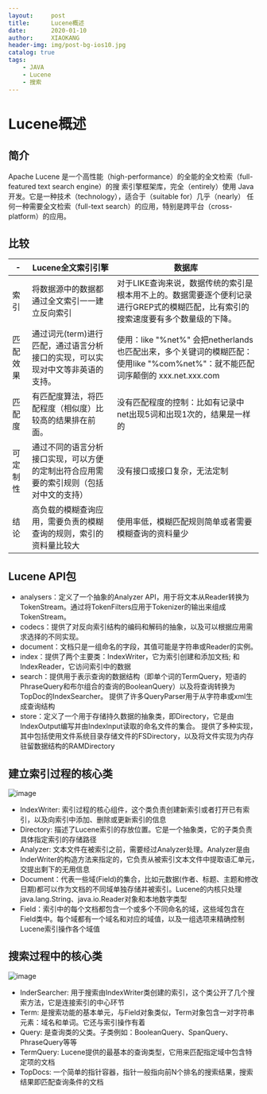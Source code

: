 ```yaml
---
layout:     post
title:      Lucene概述
date:       2020-01-10
author:     XIAOKANG
header-img: img/post-bg-ios10.jpg
catalog: true
tags:
    - JAVA
    - Lucene
    - 搜索
---
```

# Lucene概述
## 简介
Apache Lucene 是一个高性能（high-performance）的全能的全文检索（full-featured text search engine）的搜
索引擎框架库，完全（entirely）使用 Java 开发。它是一种技术（technology），适合于（suitable for）几乎（nearly）
任何一种需要全文检索（full-text search）的应用，特别是跨平台（cross-platform）的应用。

## 比较

\- | Lucene全文索引引擎 | 数据库
---|---|---
索引 | 将数据源中的数据都通过全文索引一一建立反向索引 | 对于LIKE查询来说，数据传统的索引是根本用不上的。数据需要逐个便利记录进行GREP式的模糊匹配，比有索引的搜索速度要有多个数量级的下降。
匹配效果 | 通过词元(term)进行匹配，通过语言分析接口的实现，可以实现对中文等非英语的支持。 | 使用：like "%net%" 会把netherlands也匹配出来，多个关键词的模糊匹配：使用like "%com%net%"：就不能匹配词序颠倒的 xxx.net.xxx.com
匹配度 | 有匹配度算法，将匹配程度（相似度）比较高的结果排在前面。 | 没有匹配程度的控制：比如有记录中net出现5词和出现1次的，结果是一样的
可定制性 | 通过不同的语言分析接口实现，可以方便的定制出符合应用需要的索引规则（包括对中文的支持） | 没有接口或接口复杂，无法定制
结论 | 高负载的模糊查询应用，需要负责的模糊查询的规则，索引的资料量比较大 | 使用率低，模糊匹配规则简单或者需要模糊查询的资料量少

## Lucene API包
- analysers：定义了一个抽象的Analyzer API，用于将文本从Reader转换为TokenStream。通过将TokenFilters应用于Tokenizer的输出来组成TokenStream。
- codecs：提供了对反向索引结构的编码和解码的抽象，以及可以根据应用需求选择的不同实现。
- document：文档只是一组命名的字段，其值可能是字符串或Reader的实例。
- index：提供了两个主要类：IndexWriter，它为索引创建和添加文档; 和IndexReader，它访问索引中的数据
- search：提供用于表示查询的数据结构（即单个词的TermQuery，短语的PhraseQuery和布尔组合的查询的BooleanQuery）以及将查询转换为TopDoc的IndexSearcher。 提供了许多QueryParser用于从字符串或xml生成查询结构
- store：定义了一个用于存储持久数据的抽象类，即Directory，它是由IndexOutput编写并由IndexInput读取的命名文件的集合。 提供了多种实现，其中包括使用文件系统目录存储文件的FSDirectory，以及将文件实现为内存驻留数据结构的RAMDirectory

## 建立索引过程的核心类
![image](https://www.tutorialspoint.com/lucene/images/indexing_process.jpg)

- IndexWriter: 索引过程的核心组件，这个类负责创建新索引或者打开已有索引，以及向索引中添加、删除或更新索引的信息
- Directory: 描述了Lucene索引的存放位置。它是一个抽象类，它的子类负责具体指定索引的存储路径
- Analyzer: 文本文件在被索引之前，需要经过Analyzer处理。Analyzer是由InderWriter的构造方法来指定的，它负责从被索引文本文件中提取语汇单元，交提出剩下的无用信息
- Document：代表一些域(Field)的集合，比如元数据(作者、标题、主题和修改日期)都可以作为文档的不同域单独存储并被索引。Lucene的内核只处理java.lang.String、java.io.Reader对象和本地数字类型
- Field：索引中的每个文档都包含一个或多个不同命名的域，这些域包含在Field类中。每个域都有一个域名和对应的域值，以及一组选项来精确控制Lucene索引操作各个域值

## 搜索过程中的核心类
![image](https://www.tutorialspoint.com/lucene/images/searching_process.jpg)

- InderSearcher: 用于搜索由IndexWriter类创建的索引，这个类公开了几个搜索方法，它是连接索引的中心环节
- Term: 是搜索功能的基本单元，与Field对象类似，Term对象包含一对字符串元素：域名和单词。它还与索引操作有着
- Query: 是查询类的父类。子类例如：BooleanQuery、SpanQuery、PhraseQuery等等
- TermQuery: Lucene提供的最基本的查询类型，它用来匹配指定域中包含特定项的文档
- TopDocs: 一个简单的指针容器，指针一般指向前N个排名的搜索结果，搜索结果即匹配查询条件的文档
